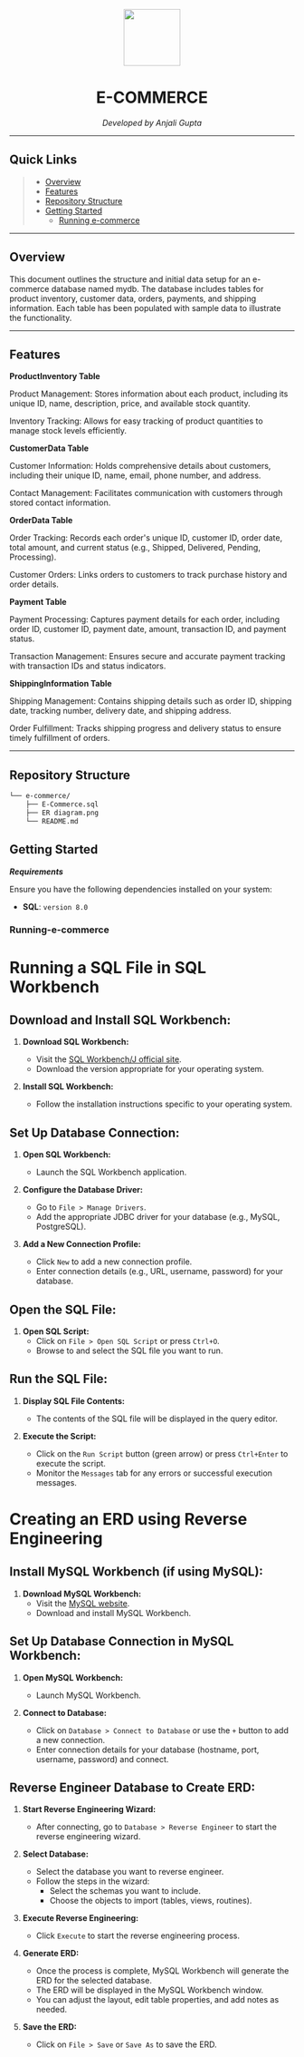 <p align="center">
  <img src="https://cdn-icons-png.flaticon.com/512/6295/6295417.png" width="100" />
</p>
<p align="center">
    <h1 align="center">E-COMMERCE</h1>
</p>
<p align="center">
		<em>Developed by Anjali Gupta</em>
</p>
<p align="center">
	</p>
<hr>

##  Quick Links

> - [ Overview](#-overview)
> - [ Features](#-features)
> - [ Repository Structure](#-repository-structure)
> - [ Getting Started](#-getting-started)
>   - [ Running e-commerce](#-running-e-commerce)

---

##  Overview

This document outlines the structure and initial data setup for an e-commerce database named mydb. The database includes tables for product inventory, customer data, orders, payments, and shipping information. Each table has been populated with sample data to illustrate the functionality.

---

##  Features

**ProductInventory Table**

Product Management: Stores information about each product, including its unique ID, name, description, price, and available stock quantity.

Inventory Tracking: Allows for easy tracking of product quantities to manage stock levels efficiently.

**CustomerData Table**

Customer Information: Holds comprehensive details about customers, including their unique ID, name, email, phone number, and address.

Contact Management: Facilitates communication with customers through stored contact information.

**OrderData Table**

Order Tracking: Records each order's unique ID, customer ID, order date, total amount, and current status (e.g., Shipped, Delivered, Pending, Processing).

Customer Orders: Links orders to customers to track purchase history and order details.

**Payment Table**

Payment Processing: Captures payment details for each order, including order ID, customer ID, payment date, amount, transaction ID, and payment status.

Transaction Management: Ensures secure and accurate payment tracking with transaction IDs and status indicators.

**ShippingInformation Table**

Shipping Management: Contains shipping details such as order ID, shipping date, tracking number, delivery date, and shipping address.

Order Fulfillment: Tracks shipping progress and delivery status to ensure timely fulfillment of orders.

---

##  Repository Structure

```sh
└── e-commerce/
    ├── E-Commerce.sql
    ├── ER diagram.png
    └── README.md
```


##  Getting Started

***Requirements***

Ensure you have the following dependencies installed on your system:

* **SQL**: `version 8.0`

###  Running-e-commerce

# Running a SQL File in SQL Workbench

## Download and Install SQL Workbench:

1. **Download SQL Workbench:**
   - Visit the [SQL Workbench/J official site](http://www.sql-workbench.net/).
   - Download the version appropriate for your operating system.

2. **Install SQL Workbench:**
   - Follow the installation instructions specific to your operating system.

## Set Up Database Connection:

1. **Open SQL Workbench:**
   - Launch the SQL Workbench application.

2. **Configure the Database Driver:**
   - Go to `File > Manage Drivers`.
   - Add the appropriate JDBC driver for your database (e.g., MySQL, PostgreSQL).

3. **Add a New Connection Profile:**
   - Click `New` to add a new connection profile.
   - Enter connection details (e.g., URL, username, password) for your database.

## Open the SQL File:

1. **Open SQL Script:**
   - Click on `File > Open SQL Script` or press `Ctrl+O`.
   - Browse to and select the SQL file you want to run.

## Run the SQL File:

1. **Display SQL File Contents:**
   - The contents of the SQL file will be displayed in the query editor.

2. **Execute the Script:**
   - Click on the `Run Script` button (green arrow) or press `Ctrl+Enter` to execute the script.
   - Monitor the `Messages` tab for any errors or successful execution messages.

# Creating an ERD using Reverse Engineering

## Install MySQL Workbench (if using MySQL):

1. **Download MySQL Workbench:**
   - Visit the [MySQL website](https://dev.mysql.com/downloads/workbench/).
   - Download and install MySQL Workbench.

## Set Up Database Connection in MySQL Workbench:

1. **Open MySQL Workbench:**
   - Launch MySQL Workbench.

2. **Connect to Database:**
   - Click on `Database > Connect to Database` or use the `+` button to add a new connection.
   - Enter connection details for your database (hostname, port, username, password) and connect.

## Reverse Engineer Database to Create ERD:

1. **Start Reverse Engineering Wizard:**
   - After connecting, go to `Database > Reverse Engineer` to start the reverse engineering wizard.

2. **Select Database:**
   - Select the database you want to reverse engineer.
   - Follow the steps in the wizard:
     - Select the schemas you want to include.
     - Choose the objects to import (tables, views, routines).

3. **Execute Reverse Engineering:**
   - Click `Execute` to start the reverse engineering process.

4. **Generate ERD:**
   - Once the process is complete, MySQL Workbench will generate the ERD for the selected database.
   - The ERD will be displayed in the MySQL Workbench window.
   - You can adjust the layout, edit table properties, and add notes as needed.

5. **Save the ERD:**
   - Click on `File > Save` or `Save As` to save the ERD.


